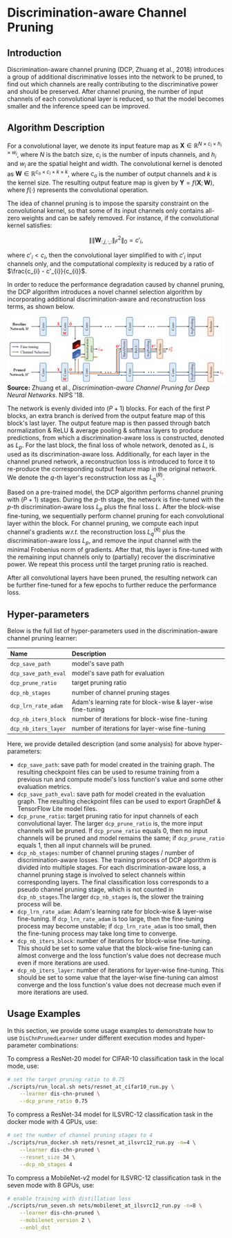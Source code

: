 # Discrimination-aware Channel Pruning

## Introduction

Discrimination-aware channel pruning (DCP, Zhuang et al., 2018) introduces a group of additional discriminative losses into the network to be pruned, to find out which channels are really contributing to the discriminative power and should be preserved. After channel pruning, the number of input channels of each convolutional layer is reduced, so that the model becomes smaller and the inference speed can be improved.

## Algorithm Description

For a convolutional layer, we denote its input feature map as $\mathbf{X} \in \mathbb{R}^{N \times c_{i} \times h_{i} \times w_{i}}$, where $N$ is the batch size, $c_{i}$ is the number of inputs channels, and $h_{i}$ and $w_{i}$ are the spatial height and width. The convolutional kernel is denoted as $\mathbf{W} \in \mathbb{R}^{c_{o} \times c_{i} \times k \times k}$, where $c_{o}$ is the number of output channels and $k$ is the kernel size. The resulting output feature map is given by $\mathbf{Y} = f \left( \mathbf{X}; \mathbf{W} \right)$, where $f \left( \cdot \right)$ represents the convolutional operation.

The idea of channel pruning is to impose the sparsity constraint on the convolutional kernel, so that some of its input channels only contains all-zero weights and can be safely removed. For instance, if the convolutional kernel satisfies:

$$
\left\| \left\| \mathbf{W}_{:, j, :, :} \right\|_{F}^{2} \right\|_{0} = c'_{i},
$$

where $c'_{i} \lt c_{i}$, then the convolutional layer simplified to with $c'_{i}$ input channels only, and the computational complexity is reduced by a ratio of $\frac{c_{i} - c'_{i}}{c_{i}}$.

In order to reduce the performance degradation caused by channel pruning, the DCP algorithm introduces a novel channel selection algorithm by incorporating additional discrimination-aware and reconstruction loss terms, as shown below.

![DCP Learner](pics/dcp_learner.png)
**Source:** Zhuang et al., *Discrimination-aware Channel Pruning for Deep Neural Networks*. NIPS '18.

The network is evenly divided into $\left( P + 1 \right)$ blocks. For each of the first $P$ blocks, an extra branch is derived from the output feature map of this block's last layer. The output feature map is then passed through batch normalization & ReLU & average pooling & softmax layers to produce predictions, from which a discrimination-aware loss is constructed, denoted as $L_{p}$. For the last block, the final loss of whole network, denoted as $L$, is used as its discrimination-aware loss. Additionally, for each layer in the channel pruned network, a reconstruction loss is introduced to force it to re-produce the corresponding output feature map in the original network. We denote the $q$-th layer's reconstruction loss as $L_{q}^{( R )}$.

Based on a pre-trained model, the DCP algorithm performs channel pruning with $\left( P + 1 \right)$ stages. During the $p$-th stage, the network is fine-tuned with the $p$-th discrimination-aware loss $L_{p}$ plus the final loss $L$. After the block-wise fine-tuning, we sequentially perform channel pruning for each convolutional layer within the block. For channel pruning, we compute each input channel's gradients *w.r.t.* the reconstruction loss $L_{q}^{( R )}$ plus the discrimination-aware loss $L_{p}$, and remove the input channel with the minimal Frobenius norm of gradients. After that, this layer is fine-tuned with the remaining input channels only to (partially) recover the discriminative power. We repeat this process until the target pruning ratio is reached.

After all convolutional layers have been pruned, the resulting network can be further fine-tuned for a few epochs to further reduce the performance loss.

## Hyper-parameters

Below is the full list of hyper-parameters used in the discrimination-aware channel pruning learner:

| Name | Description |
|:-----|:------------|
| `dcp_save_path`      | model's save path |
| `dcp_save_path_eval` | model's save path for evaluation |
| `dcp_prune_ratio`    | target pruning ratio |
| `dcp_nb_stages`      | number of channel pruning stages |
| `dcp_lrn_rate_adam`  | Adam's learning rate for block-wise & layer-wise fine-tuning |
| `dcp_nb_iters_block` | number of iterations for block-wise fine-tuning |
| `dcp_nb_iters_layer` | number of iterations for layer-wise fine-tuning |

Here, we provide detailed description (and some analysis) for above hyper-parameters:

* `dcp_save_path`: save path for model created in the training graph. The resulting checkpoint files can be used to resume training from a previous run and compute model's loss function's value and some other evaluation metrics.
* `dcp_save_path_eval`: save path for model created in the evaluation graph. The resulting checkpoint files can be used to export GraphDef & TensorFlow Lite model files.
* `dcp_prune_ratio`: target pruning ratio for input channels of each convolutional layer. The larger `dcp_prune_ratio` is, the more input channels will be pruned. If `dcp_prune_ratio` equals 0, then no input channels will be pruned and model remains the same; if `dcp_prune_ratio` equals 1, then all input channels will be pruned.
* `dcp_nb_stages`: number of channel pruning stages / number of discrimination-aware losses. The training process of DCP algorithm is divided into multiple stages. For each discrimination-aware loss, a channel pruning stage is involved to select channels within corresponding layers. The final classification loss corresponds to a pseudo channel pruning stage, which is not counted in `dcp_nb_stages`.The larger `dcp_nb_stages` is, the slower the training process will be.
* `dcp_lrn_rate_adam`: Adam's learning rate for block-wise & layer-wise fine-tuning. If `dcp_lrn_rate_adam` is too large, then the fine-tuning process may become unstable; if `dcp_lrn_rate_adam` is too small, then the fine-tuning process may take long time to converge.
* `dcp_nb_iters_block`: number of iterations for block-wise fine-tuning. This should be set to some value that the block-wise fine-tuning can almost converge and the loss function's value does not decrease much even if more iterations are used.
* `dcp_nb_iters_layer`: number of iterations for layer-wise fine-tuning. This should be set to some value that the layer-wise fine-tuning can almost converge and the loss function's value does not decrease much even if more iterations are used.

## Usage Examples

In this section, we provide some usage examples to demonstrate how to use `DisChnPrunedLearner` under different execution modes and hyper-parameter combinations:

To compress a ResNet-20 model for CIFAR-10 classification task in the local mode, use:

``` bash
# set the target pruning ratio to 0.75
./scripts/run_local.sh nets/resnet_at_cifar10_run.py \
    --learner dis-chn-pruned \
    --dcp_prune_ratio 0.75
```

To compress a ResNet-34 model for ILSVRC-12 classification task in the docker mode with 4 GPUs, use:

``` bash
# set the number of channel pruning stages to 4
./scripts/run_docker.sh nets/resnet_at_ilsvrc12_run.py -n=4 \
    --learner dis-chn-pruned \
    --resnet_size 34 \
    --dcp_nb_stages 4
```

To compress a MobileNet-v2 model for ILSVRC-12 classification task in the seven mode with 8 GPUs, use:

``` bash
# enable training with distillation loss
./scripts/run_seven.sh nets/mobilenet_at_ilsvrc12_run.py -n=8 \
    --learner dis-chn-pruned \
    --mobilenet_version 2 \
    --enbl_dst
```

